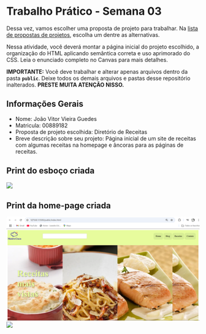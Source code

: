 # Trabalho Prático - Semana 03

Dessa vez, vamos escolher uma proposta de projeto para trabalhar. Na [lista de propostas de projetos](propostas-projetos.md), escolha um dentre as alternativas.

Nessa atividade, você deverá montar a página inicial do projeto escolhido, a organização do HTML aplicando semântica correta e uso aprimorado do CSS. Leia o enunciado completo no Canvas para mais detalhes.

**IMPORTANTE:** Você deve trabalhar e alterar apenas arquivos dentro da pasta **`public`**. Deixe todos os demais arquivos e pastas desse repositório inalterados. **PRESTE MUITA ATENÇÃO NISSO.**

## Informações Gerais

- Nome: João Vitor Vieira Guedes
- Matricula: 00889182
- Proposta de projeto escolhida: Diretório de Receitas
- Breve descrição sobre seu projeto: Página inicial de um site de receitas com algumas receitas na homepage e âncoras para as páginas de receitas.


## Print do esboço criada

<img src="/imagens/Página-inicial.png">


## Print da home-page criada

<img src="/imagens/print1.png">

<img src="/imagens/">
